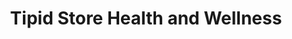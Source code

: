 ---
title: "Tipid Store Health and Wellness"
url: /mandaluyong/tipid-store-health-and-wellness/
shop: health food
---